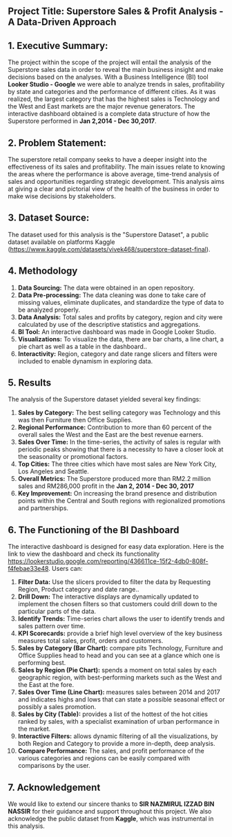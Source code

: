 ## Project Title: Superstore Sales & Profit Analysis - A Data-Driven Approach 


## 1. Executive Summary:
The project within the scope of the project will entail the analysis of the Superstore sales data in order to reveal the main business insight and make decisions based on the analyses. With a Business Intelligence (BI) tool **Looker Studio - Google** we were able to analyze trends in sales, profitability by state and categories and the performance of different cities. As it was realized, the largest category that has the highest sales is Technology and the West and East markets are the major revenue generators. The interactive dashboard obtained is a complete data structure of how the Superstore performed in **Jan 2,2014 - Dec 30,2017**.

## 2. Problem Statement:
The superstore retail company seeks to have a deeper insight into the effectiveness of its sales and profitability. The main issues relate to knowing the areas where the performance is above average, time-trend analysis of sales and opportunities regarding strategic development. This analysis aims at giving a clear and pictorial view of the health of the business in order to make wise decisions by stakeholders.

## 3. Dataset Source: 
The dataset used for this analysis is the "Superstore Dataset", a public dataset available on platforms Kaggle (https://www.kaggle.com/datasets/vivek468/superstore-dataset-final).

## 4. Methodology
  1.  **Data Sourcing:** The data were obtained in an open repository.
  2.  **Data Pre-processing:** The data cleaning was done to take care of missing values, eliminate duplicates, and standardize the type of data to be analyzed properly.
  3.  **Data Analysis:** Total sales and profits by category, region and city were calculated by use of the descriptive statistics and aggregations.
  4.  **BI Tool:** An interactive dashboard was made in Google Looker Studio.
  5.  **Visualizations:** To visualize the data, there are bar charts, a line chart, a pie chart as well as a table in the dashboard..
  6.  **Interactivity:** Region, category and date range slicers and filters were included to enable dynamism in exploring data.

## 5. Results
  The analysis of the Superstore dataset yielded several key findings:
  1. **Sales by Category:** The best selling category was Technology and this was then Furniture then Office Supplies.
  2. **Regional Performance:** Contribution to more than 60 percent of the overall sales the West and the East are the best revenue earners.
  3. **Sales Over Time:** In the time-series, the activity of sales is regular with periodic peaks showing that there is a necessity to have a closer look at the seasonality or promotional factors.
  4. **Top Cities:** The three cities which have most sales are New York City, Los Angeles and Seattle.
  5. **Overall Metrics:** The Superstore produced more than RM2.2 million sales and RM286,000 profit in the **Jan 2, 2014 - Dec 30, 2017**
  6. **Key Improvement:** On increasing the brand presence and distribution points within the Central and South regions with regionalized promotions and partnerships.

## 6. The Functioning of the BI Dashboard 
The interactive dashboard is designed for easy data exploration. Here is the link to view the dashboard and check its functionality https://lookerstudio.google.com/reporting/436611ce-15f2-4db0-808f-f4febae33e48.
Users can:
  1. **Filter Data:** Use the slicers provided to filter the data by Requesting Region, Product category and date range..
  2. **Drill Down:** The interactive displays are dynamically updated to implement the chosen filters so that customers could drill down to the particular parts of the data.
  3. **Identify Trends:** Time-series chart allows the user to identify trends and sales pattern over time.
  4. **KPI Scorecards:** provide a brief high level overview of the key business measures total sales, profit, orders and customers.
  5. **Sales by Category (Bar Chart):** compare pits Technology, Furniture and Office Supplies head to head and you can see at a glance which one is performing best.
  6. **Sales by Region (Pie Chart):** spends a moment on total sales by each geographic region, with best-performing markets such as the West and the East at the fore.
  7. **Sales Over Time (Line Chart):** measures sales between 2014 and 2017 and indicates highs and lows that can state a possible seasonal effect or possibly a sales promotion.
  8. **Sales by City (Table):** provides a list of the hottest of the hot cities ranked by sales, with a specialist examination of urban performance in the market.
  9. **Interactive Filters:** allows dynamic filtering of all the visualizations, by both Region and Category to provide a more in-depth, deep analysis.
  5. **Compare Performance:** The sales, and profit performance of the various categories and regions can be easily compared with comparisons by the user.

## 7. Acknowledgement 
We would like to extend our sincere thanks to **SIR NAZMIRUL IZZAD BIN NASSIR** for their guidance and support throughout this project. We also acknowledge the public dataset from **Kaggle**, which was instrumental in this analysis.


